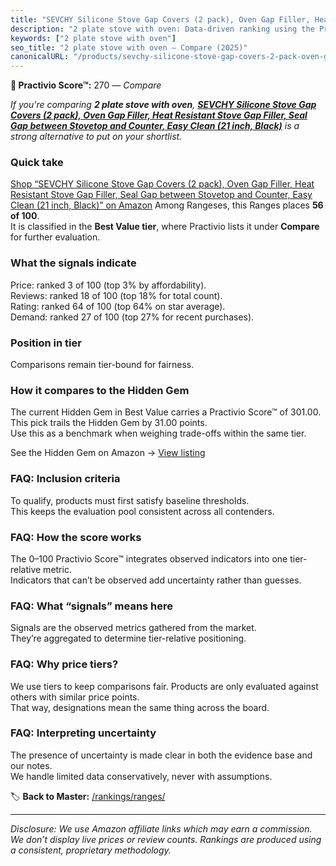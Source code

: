 ```yaml
---
title: "SEVCHY Silicone Stove Gap Covers (2 pack), Oven Gap Filler, Heat Resistant Stove Gap Filler, Seal Gap between Stovetop and Counter, Easy Clean (21 inch, Black)"
description: "2 plate stove with oven: Data-driven ranking using the Practivio Score™. Positioned by quality, value, demand, findability, momentum."
keywords: ["2 plate stove with oven"]
seo_title: "2 plate stove with oven — Compare (2025)"
canonicalURL: "/products/sevchy-silicone-stove-gap-covers-2-pack-oven-gap-filler-heat-resistant-stove-gap-filler-seal-gap-between-stovetop-and-counter-easy-clean-21-inch-black-B09NN5R3S3/"
---
```


**🛒 Practivio Score™:** 270 — _Compare_


*If you're comparing **2 plate stove with oven**, **[SEVCHY Silicone Stove Gap Covers (2 pack), Oven Gap Filler, Heat Resistant Stove Gap Filler, Seal Gap between Stovetop and Counter, Easy Clean (21 inch, Black)](https://www.amazon.com/dp/B09NN5R3S3?tag=practivio-20)** is a strong alternative to put on your shortlist.*
### Quick take
[Shop “SEVCHY Silicone Stove Gap Covers (2 pack), Oven Gap Filler, Heat Resistant Stove Gap Filler, Seal Gap between Stovetop and Counter, Easy Clean (21 inch, Black)” on Amazon](https://www.amazon.com/dp/B09NN5R3S3?tag=practivio-20)
Among Rangeses, this Ranges places **56 of 100**.  
It is classified in the **Best Value tier**, where Practivio lists it under **Compare** for further evaluation.

### What the signals indicate
Price: ranked 3 of 100 (top 3% by affordability).  
Reviews: ranked 18 of 100 (top 18% for total count).  
Rating: ranked 64 of 100 (top 64% on star average).  
Demand: ranked 27 of 100 (top 27% for recent purchases).

### Position in tier
Comparisons remain tier-bound for fairness.

### How it compares to the Hidden Gem
The current Hidden Gem in Best Value carries a Practivio Score™ of 301.00.  
This pick trails the Hidden Gem by 31.00 points.  
Use this as a benchmark when weighing trade-offs within the same tier.  

See the Hidden Gem on Amazon → [View listing](https://www.amazon.com/dp/B01MT0UL8N?tag=practivio-20)

### FAQ: Inclusion criteria
To qualify, products must first satisfy baseline thresholds.  
This keeps the evaluation pool consistent across all contenders.

### FAQ: How the score works
The 0–100 Practivio Score™ integrates observed indicators into one tier-relative metric.  
Indicators that can’t be observed add uncertainty rather than guesses.

### FAQ: What “signals” means here
Signals are the observed metrics gathered from the market.  
They’re aggregated to determine tier-relative positioning.

### FAQ: Why price tiers?
We use tiers to keep comparisons fair. Products are only evaluated against others with similar price points.  
That way, designations mean the same thing across the board.

### FAQ: Interpreting uncertainty
The presence of uncertainty is made clear in both the evidence base and our notes.  
We handle limited data conservatively, never with assumptions.

<!-- Missing template for Compare/CompareWithinPriceClass -->


🏷️ **Back to Master:** [/rankings/ranges/](/rankings/ranges/)

---
_Disclosure: We use Amazon affiliate links which may earn a commission. We don’t display live prices or review counts. Rankings are produced using a consistent, proprietary methodology._
